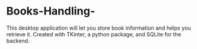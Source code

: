 # Books-Handling-
This desktop application will let you store book information and helps you retrieve it.
Created with TKinter, a python package, and SQLite for the backend. 

